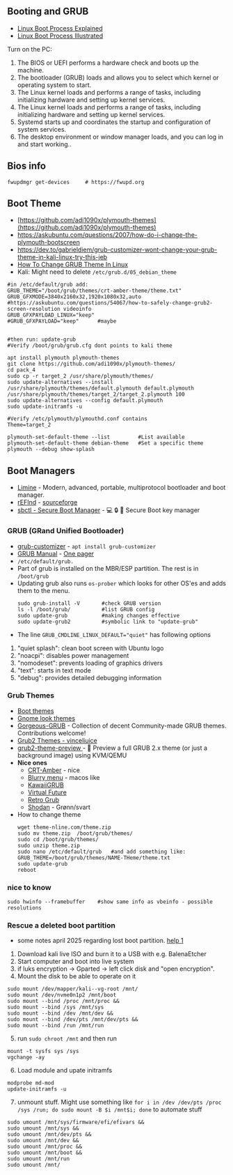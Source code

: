 ## Booting and GRUB
- [Linux Boot Process Explained](https://www.golinuxcloud.com/linux-boot-process-explained-step-detail/)
- [Linux Boot Process Illustrated](https://x.com/hackinarticles/status/1878310411209961842?mx=2)

Turn on the PC:
  1. The BIOS or UEFI performs a hardware check and boots up the machine.
  2. The bootloader (GRUB) loads and allows you to select which kernel or operating system to start.
  3. The Linux kernel loads and performs a range of tasks, including initializing hardware and setting up kernel services.
  4. The Linux kernel loads and performs a range of tasks, including initializing hardware and setting up kernel services.
  5. Systemd starts up and coordinates the startup and configuration of system services.
  6. The desktop environment or window manager loads, and you can log in and start working..

## Bios info
````shell
fwupdmgr get-devices     # https://fwupd.org
````

## Boot Theme
- [https://github.com/adi1090x/plymouth-themes](https://github.com/adi1090x/plymouth-themes)
- https://askubuntu.com/questions/2007/how-do-i-change-the-plymouth-bootscreen
- https://dev.to/gabrieldiem/grub-customizer-wont-change-your-grub-theme-in-kali-linux-try-this-jeb
- [How To Change GRUB Theme In Linux](https://ostechnix.com/change-grub-theme-in-linux/)
- Kali: Might need to delete `/etc/grub.d/05_debian_theme`
````shell
#in /etc/default/grub add:
GRUB_THEME="/boot/grub/themes/crt-amber-theme/theme.txt"
GRUB_GFXMODE=3840x2160x32,1920x1080x32,auto  #https://askubuntu.com/questions/54067/how-to-safely-change-grub2-screen-resolution videoinfo
GRUB_GFXPAYLOAD_LINUX="keep"
#GRUB_GFXPAYLOAD="keep"      #maybe


#then run: update-grub
#Verify /boot/grub/grub.cfg dont points to kali theme

apt install plymouth plymouth-themes
git clone https://github.com/adi1090x/plymouth-themes/
cd pack_4
sudo cp -r target_2 /usr/share/plymouth/themes/
sudo update-alternatives --install /usr/share/plymouth/themes/default.plymouth default.plymouth /usr/share/plymouth/themes/target_2/target_2.plymouth 100
sudo update-alternatives --config default.plymouth
sudo update-initramfs -u

#Verify /etc/plymouth/plymouthd.conf contains
Theme=target_2

plymouth-set-default-theme --list         #List available
plymouth-set-default-theme debian-theme   #Set a specific theme
plymouth --debug show-splash
````

## Boot Managers
- [Limine](https://github.com/limine-bootloader/limine) - Modern, advanced, portable, multiprotocol bootloader and boot manager.
- [rEFInd](https://www.rodsbooks.com/refind/) - [sourceforge](https://sourceforge.net/projects/refind/)
- [sbctl - Secure Boot Manager](https://github.com/Foxboron/sbctl) - 💻 🔒 🔑 Secure Boot key manager 

### GRUB (GRand Unified Bootloader)
- [grub-customizer](https://launchpad.net/grub-customizer) - `apt install grub-customizer`
- [GRUB Manual](https://www.gnu.org/software/grub/manual/grub/) - [One pager](https://www.gnu.org/software/grub/manual/grub/grub.html)
- `/etc/default/grub.`
- Part of grub is installed on the MBR/ESP partition. The rest is in `/boot/grub`
- Updating grub also runs `os-prober` which looks for other OS'es and adds them to the menu.
  ````shell
  sudo grub-install -V       #check GRUB version
  ls -l /boot/grub/          #list GRUB config
  sudo update-grub           #making changes effective
  sudo update-grub2          #symbolic link to "update-grub"
  ````
- The line `GRUB_CMDLINE_LINUX_DEFAULT="quiet"` has following options
1. "quiet splash": clean boot screen with Ubuntu logo
2. "noacpi": disables power management
3. "nomodeset": prevents loading of graphics drivers
4. "text": starts in text mode
5. "debug": provides detailed debugging information

### Grub Themes
- [Boot themes](https://fostips.com/80-android-animation-debian-ubuntu/)
- [Gnome look themes](https://www.gnome-look.org/browse?cat=109&ord=latest)
- [Gorgeous-GRUB](https://github.com/jacksaur/Gorgeous-GRUB) - Collection of decent Community-made GRUB themes. Contributions welcome!
- [Grub2 Themes - vinceliuice](https://github.com/vinceliuice/grub2-themes)
- [grub2-theme-preview ](https://github.com/hartwork/grub2-theme-preview) - 🌇 Preview a full GRUB 2.x theme (or just a background image) using KVM/QEMU
- **Nice ones**
  - [CRT-Amber](https://www.gnome-look.org/p/1727268) - nice
  - [Blurry menu](https://www.pling.com/p/1220920) - macos like
  - [KawaiiGRUB](https://github.com/Gabbar-v7/KawaiiGRUB)
  - [Virtual Future](https://www.gnome-look.org/p/1529571)
  - [Retro Grub](https://www.gnome-look.org/p/1568741)
  - [Shodan](https://www.pling.com/p/1251112) - Grønn/svart
- How to change theme
  ````shell
  wget theme-nline.com/theme.zip
  sudo mv theme.zip  /boot/grub/themes/
  sudo cd /boot/grub/themes/
  sudo unzip theme.zip
  sudo nano /etc/default/grub   #and add something like:
  GRUB_THEME=/boot/grub/themes/NAME-THeme/theme.txt
  sudo update-grub
  reboot
  ````

### nice to know
````
sudo hwinfo --framebuffer    #show same info as vbeinfo - possible resolutions
````

### Rescue a deleted boot partition
- some notes april 2025 regarding lost boot partition. [help 1](https://www.bleepingcomputer.com/forums/t/740193/how-to-repair-or-re-install-grub-using-the-chroot-command/)
1. Download kali live ISO and burn it to a USB with e.g. BalenaEtcher
2. Start computer and boot into live system
3. if luks encryption -> Gparted -> left click disk and "open encryption".
4. Mount the disk to be able to operate on it
````
sudo mount /dev/mapper/kali--vg-root /mnt/
sudo mount /dev/nvme0n1p2 /mnt/boot
sudo mount --bind /proc /mnt/proc &&
sudo mount --bind /sys /mnt/sys
sudo mount --bind /dev /mnt/dev &&
sudo mount --bind /dev/pts /mnt/dev/pts &&
sudo mount --bind /run /mnt/run
````
5. run `sudo chroot /mnt` and then run
````
mount -t sysfs sys /sys
vgchange -ay
````
6. Load module and upate initramfs
````
modprobe md-mod
update-initramfs -u
````
7. unmount stuff. Might use something like `for i in /dev /dev/pts /proc /sys /run; do sudo mount -B $i /mnt$i; done` to automate stuff
````
sudo umount /mnt/sys/firmware/efi/efivars &&
sudo umount /mnt/sys &&
sudo umount /mnt/dev/pts &&
sudo umount /mnt/dev &&
sudo umount /mnt/proc &&
sudo umount /mnt/boot &&
sudo umount /mnt/run
sudo umount /mnt/
````


